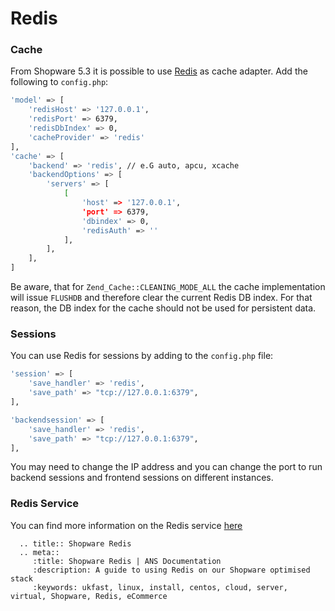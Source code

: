 # Redis

### Cache

From Shopware 5.3 it is possible to use [Redis](https://redis.io/) as cache adapter. Add the following to `config.php`:

```bash
'model' => [
    'redisHost' => '127.0.0.1',
    'redisPort' => 6379,
    'redisDbIndex' => 0,
    'cacheProvider' => 'redis'
],
'cache' => [
    'backend' => 'redis', // e.G auto, apcu, xcache
    'backendOptions' => [
        'servers' => [
            [
                'host' => '127.0.0.1',
                'port' => 6379,
                'dbindex' => 0,
                'redisAuth' => ''
            ],
        ],
    ],
]
```

Be aware, that for `Zend_Cache::CLEANING_MODE_ALL` the cache implementation will issue `FLUSHDB` and therefore clear the current Redis DB index. For that reason, the DB index for the cache should not be used for persistent data.

### Sessions

You can use Redis for sessions by adding to the `config.php` file:

```bash
'session' => [
    'save_handler' => 'redis',
    'save_path' => "tcp://127.0.0.1:6379",
],

'backendsession' => [
    'save_handler' => 'redis',
    'save_path' => "tcp://127.0.0.1:6379",
],
```

You may need to change the IP address and you can change the port to run backend sessions and frontend sessions on different instances.

### Redis Service

You can find more information on the Redis service [here](/operatingsystems/linux/redis/redis)

```eval_rst
  .. title:: Shopware Redis
  .. meta::
     :title: Shopware Redis | ANS Documentation
     :description: A guide to using Redis on our Shopware optimised stack
     :keywords: ukfast, linux, install, centos, cloud, server, virtual, Shopware, Redis, eCommerce
```
